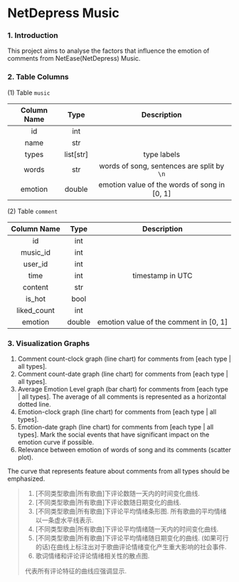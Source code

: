 # NetDepress Music

### 1. Introduction

This project aims to analyse the factors that influence the emotion of comments from NetEase(NetDepress) Music.







### 2. Table Columns

(1) Table `music`

| Column Name |   Type    |                 Description                  |
| :---------: | :-------: | :------------------------------------------: |
|     id      |    int    |                                              |
|    name     |    str    |                                              |
|    types    | list[str] |                 type labels                  |
|    words    |    str    |  words of song, sentences are split by `\n`  |
|   emotion   |  double   | emotion value of the words of song in [0, 1] |

(2) Table `comment`

| Column Name |  Type  |              Description               |
| :---------: | :----: | :------------------------------------: |
|     id      |  int   |                                        |
|  music_id   |  int   |                                        |
|   user_id   |  int   |                                        |
|    time     |  int   |            timestamp in UTC            |
|   content   |  str   |                                        |
|   is_hot    |  bool  |                                        |
| liked_count |  int   |                                        |
|   emotion   | double | emotion value of the comment in [0, 1] |







### 3. Visualization Graphs

1. Comment count-clock graph (line chart) for comments from [each type | all types].
2. Comment count-date graph (line chart) for comments from [each type | all types].
3. Average Emotion Level graph (bar chart) for comments from [each type | all types]. The average of all comments is represented as a horizontal dotted line.
4. Emotion-clock graph (line chart) for comments from [each type | all types].
5. Emotion-date graph (line chart) for comments from [each type | all types]. Mark the social events that have significant impact on the emotion curve if possible.
6. Relevance between emotion of words of song and its comments (scatter plot).

The curve that represents feature about comments from all types should be emphasized.

> 1. [不同类型歌曲|所有歌曲]下评论数随一天内的时间变化曲线.
> 2. [不同类型歌曲|所有歌曲]下评论数随日期变化的曲线.
> 3. [不同类型歌曲|所有歌曲]下评论平均情绪条形图. 所有歌曲的平均情绪以一条虚水平线表示.
> 4. [不同类型歌曲|所有歌曲]下评论平均情绪随一天内的时间变化曲线.
> 5. [不同类型歌曲|所有歌曲]下评论平均情绪随日期变化的曲线. (如果可行的话)在曲线上标注出对于歌曲评论情绪变化产生重大影响的社会事件.
> 6. 歌词情绪和评论评论情绪相关性的散点图.
>
> 代表所有评论特征的曲线应强调显示.


